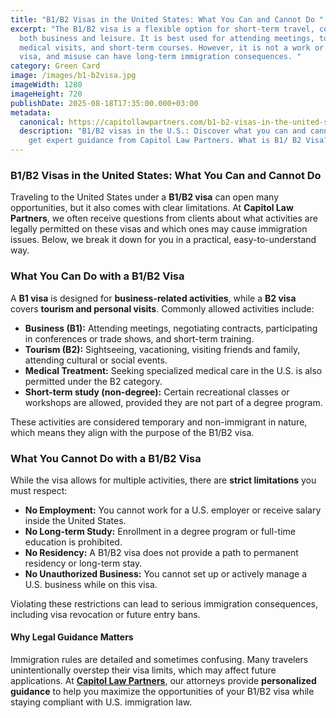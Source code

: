 ```yaml
---
title: "B1/B2 Visas in the United States: What You Can and Cannot Do "
excerpt: "The B1/B2 visa is a flexible option for short-term travel, covering
  both business and leisure. It is best used for attending meetings, tourism,
  medical visits, and short-term courses. However, it is not a work or study
  visa, and misuse can have long-term immigration consequences. "
category: Green Card
image: /images/b1-b2visa.jpg
imageWidth: 1280
imageHeight: 720
publishDate: 2025-08-18T17:35:00.000+03:00
metadata:
  canonical: https://capitollawpartners.com/b1-b2-visas-in-the-united-states
  description: "B1/B2 visas in the U.S.: Discover what you can and cannot do, and
    get expert guidance from Capitol Law Partners. What is B1/ B2 Visa?.."
---
```

### **B1/B2 Visas in the United States: What You Can and Cannot Do** 

Traveling to the United States under a **B1/B2 visa** can open many opportunities, but it also comes with clear limitations. At **Capitol Law Partners**, we often receive questions from clients about what activities are legally permitted on these visas and which ones may cause immigration issues. Below, we break it down for you in a practical, easy-to-understand way. 

### **What You Can Do with a B1/B2 Visa** 

A **B1 visa** is designed for **business-related activities**, while a **B2 visa** covers **tourism and personal visits**. Commonly allowed activities include: 

* **Business (B1):** Attending meetings, negotiating contracts, participating in conferences or trade shows, and short-term training. 
* **Tourism (B2):** Sightseeing, vacationing, visiting friends and family, attending cultural or social events. 
* **Medical Treatment:** Seeking specialized medical care in the U.S. is also permitted under the B2 category. 
* **Short-term study (non-degree):** Certain recreational classes or workshops are allowed, provided they are not part of a degree program. 

These activities are considered temporary and non-immigrant in nature, which means they align with the purpose of the B1/B2 visa. 

### **What You Cannot Do with a B1/B2 Visa** 

While the visa allows for multiple activities, there are **strict limitations** you must respect: 

* **No Employment:** You cannot work for a U.S. employer or receive salary inside the United States. 
* **No Long-term Study:** Enrollment in a degree program or full-time education is prohibited. 
* **No Residency:** A B1/B2 visa does not provide a path to permanent residency or long-term stay. 
* **No Unauthorized Business:** You cannot set up or actively manage a U.S. business while on this visa. 

Violating these restrictions can lead to serious immigration consequences, including visa revocation or future entry bans. 

#### **Why Legal Guidance Matters** 

Immigration rules are detailed and sometimes confusing. Many travelers unintentionally overstep their visa limits, which may affect future applications. At **[Capitol Law Partners](https://capitollawpartners.com/)**, our attorneys provide **personalized guidance** to help you maximize the opportunities of your B1/B2 visa while staying compliant with U.S. immigration law.
